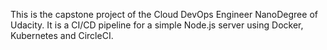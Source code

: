 This is the capstone project of the Cloud DevOps Engineer NanoDegree of Udacity. It is a CI/CD pipeline for a simple Node.js server using Docker, Kubernetes and CircleCI.


